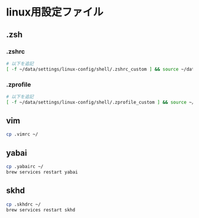 # linux用設定ファイル

## .zsh

### .zshrc

```bash
# 以下を追記
[ -f ~/data/settings/linux-config/shell/.zshrc_custom ] && source ~/data/settings/linux-config/shell/.zshrc_custom
```

### .zprofile

```bash
# 以下を追記
[ -f ~/data/settings/linux-config/shell/.zprofile_custom ] && source ~/data/settings/linux-config/shell/.zprofile_custom
```

## vim

```bash
cp .vimrc ~/
```

## yabai

```bash
cp .yabairc ~/
brew services restart yabai
```

## skhd

```bash
cp .skhdrc ~/
brew services restart skhd
```
